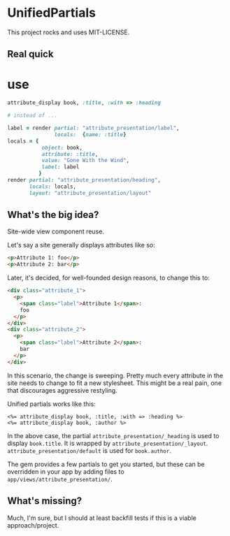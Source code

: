 # UnifiedPartials

This project rocks and uses MIT-LICENSE.

## Real quick

# use

```ruby
attribute_display book, :title, :with => :heading

# instead of ...

label = render partial: "attribute_presentation/label",
               locals:  {name: :title}
locals = {
           object: book,
           attribute: :title,
           value: "Gone With the Wind",
           label: label
          }
render partial: "attribute_presentation/heading",
       locals: locals,
       layout: "attribute_presentation/layout"

```

## What's the big idea?

Site-wide view component reuse.

Let's say a site generally displays attributes like so:

```html
<p>Attribute 1: foo</p>
<p>Attribute 2: bar</p>
```

Later, it's decided, for well-founded design reasons, to change this to:
```html
<div class="attribute_1">
  <p>
    <span class="label">Attribute 1</span>:
    foo
  </p>
</div>
<div class="attribute_2">
  <p>
    <span class="label">Attribute 2</span>:
    bar
  </p>
</div>
```

In this scenario, the change is sweeping. Pretty much every attribute in the site needs to change to fit a new stylesheet. This might be a real pain, one that discourages aggressive restyling.

Unified partials works like this:

```erb
<%= attribute_display book, :title, :with => :heading %>
<%= attribute_display book, :author %>
```

In the above case, the partial `attribute_presentation/_heading` is used to display `book.title`. It is wrapped by `attribute_presentation/_layout`. `attribute_presentation/default` is used for `book.author`.

The gem provides a few partials to get you started, but these can be overridden in your app by adding files to `app/views/attribute_presentation/`.

## What's missing?

Much, I'm sure, but I should at least backfill tests if this is a viable approach/project.
